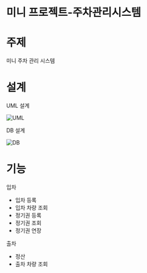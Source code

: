 # 미니 프로젝트-주차관리시스템

# 주제
미니 주차 관리 시스템 

# 설계
UML 설계

![UML](https://user-images.githubusercontent.com/63104048/82642548-0e055e80-9c49-11ea-9a54-8a08d4a60de1.png)

DB 설계

![DB](https://user-images.githubusercontent.com/63104048/82642385-c5e63c00-9c48-11ea-8b0a-9ab9782d530d.png)

# 기능
입차
  - 입차 등록
  - 입차 차량 조회
  - 정기권 등록
  - 정기권 조회
  - 정기권 연장
  
출차
  - 정산
  - 출차 차량 조회
  
